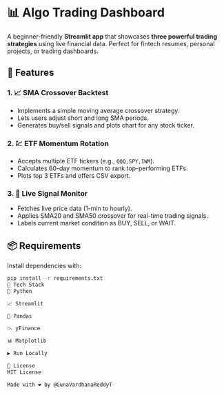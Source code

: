 # 📊 Algo Trading Dashboard

A beginner-friendly **Streamlit app** that showcases **three powerful trading strategies** using live financial data. Perfect for fintech resumes, personal projects, or trading dashboards.

## 🚀 Features

### 1. 📈 SMA Crossover Backtest
- Implements a simple moving average crossover strategy.
- Lets users adjust short and long SMA periods.
- Generates buy/sell signals and plots chart for any stock ticker.

### 2. 💹 ETF Momentum Rotation
- Accepts multiple ETF tickers (e.g., `QQQ,SPY,IWM`).
- Calculates 60-day momentum to rank top-performing ETFs.
- Plots top 3 ETFs and offers CSV export.

### 3. 🔴 Live Signal Monitor
- Fetches live price data (1-min to hourly).
- Applies SMA20 and SMA50 crossover for real-time trading signals.
- Labels current market condition as BUY, SELL, or WAIT.

## 📦 Requirements

Install dependencies with:

```bash
pip install -r requirements.txt
🧠 Tech Stack
🐍 Python

📈 Streamlit

🐼 Pandas

📉 yFinance

📊 Matplotlib

▶️ Run Locally

📄 License
MIT License

Made with ❤️ by @GunaVardhanaReddyT

